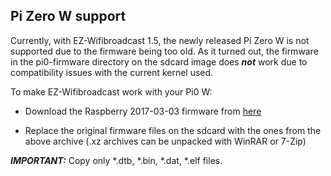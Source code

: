 ## Pi Zero W support

Currently, with EZ-Wifibroadcast 1.5, the newly released Pi Zero W is not supported due to the firmware being too old. As it turned out, the firmware in the pi0-firmware directory on the sdcard image does **_not_** work due to compatibility issues with the current kernel used.

To make EZ-Wifibroadcast work with your Pi0 W:

- Download the Raspberry 2017-03-03 firmware from [here](http://downloads.raspberrypi.org/raspbian/archive/2017-03-03-17:49/boot.tar.xz)

- Replace the original firmware files on the sdcard with the ones from the above archive (.xz archives can be unpacked with WinRAR or 7-Zip)

**_IMPORTANT:_** Copy only *.dtb, *.bin, *.dat, *.elf files.

